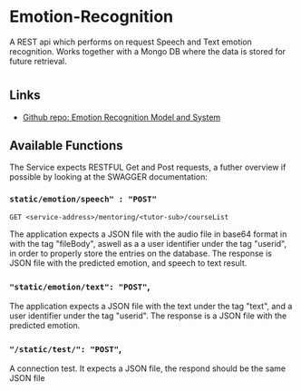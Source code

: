 # Emotion-Recognition
A REST api which performs on request Speech and Text emotion recognition. Works together with a Mongo DB where the data is stored for future retrieval.

<h1 align="center"><Emotion Recognition API></h1>

<p align="center"><This is a REST api which on requests performs Speech and Text emotion recognition. It works together with Mongo DB to store and retrieve emotional data.></p>

## Links

- [Github repo: Emotion Recognition Model and System](https://github.com/x4nth055/emotion-recognition-using-speech "Speech Emotion Recognition System")



<!-- ## Screenshots

![Home Page](/screenshots/1.png "Home Page")
cd ..
![](/screenshots/2.png)

![](/screenshots/3.png)  -->

## Available Functions

The Service expects RESTFUL Get and Post requests, a futher overview if possible by looking at the SWAGGER documentation:




### `static/emotion/speech" : "POST"`

```
GET <service-address>/mentoring/<tutor-sub>/courseList
```

The application expects a JSON file with the audio file in base64 format in with the tag "fileBody", aswell as a a user identifier under the tag "userid", in order to properly store the entries on the database.
The response is JSON file with the predicted emotion, and speech to text result.

### `"static/emotion/text": "POST"`,

The application expects a JSON file with the text under the tag "text", and a user identifier under the tag "userid".
The response is a JSON file with the predicted emotion. 

### `"/static/test/": "POST"`,

A connection test. It expects a JSON file, the respond should be the same JSON file

